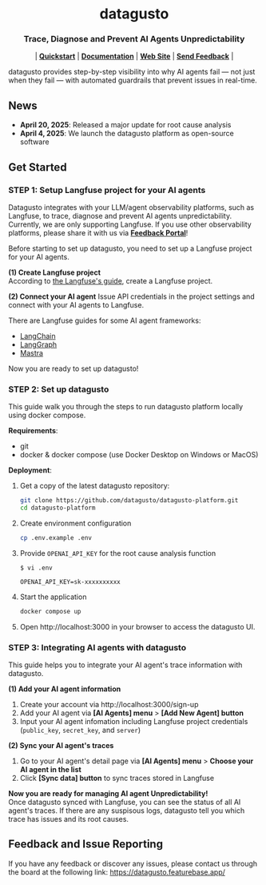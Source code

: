 <p align="center">
    <h1 align="center"><b>datagusto</b></h1>
    <h3 align="center">Trace, Diagnose and Prevent AI Agents Unpredictability</h3>
</p>


<p align="center">
| <a href="#"><b>Quickstart</b></a> | <a href="#"><b>Documentation</b></a> | <a href="https://www.datagusto.ai"><b>Web Site</b></a> | <a href="https://datagusto.featurebase.app/"><b>Send Feedback</b></a> | 
</p>

datagusto provides step-by-step visibility into why AI agents fail — not just when they fail — with automated guardrails that prevent issues in real-time.

## News
- <b>April 20, 2025</b>: Released a major update for root cause analysis
- <b>April 4, 2025</b>: We launch the datagusto platform as open-source software

## Get Started

### STEP 1: Setup Langfuse project for your AI agents
Datagusto integrates with your LLM/agent observability platforms, such as Langfuse, to trace, diagnose and prevent AI agents unpredictability.
Currently, we are only supporting Langfuse. If you use other observability platforms, please share it with us via <a href="https://datagusto.featurebase.app/"><b>Feedback Portal</b></a>!

Before starting to set up datagusto, you need to set up a Langfuse project for your AI agents.

<b>(1) Create Langfuse project</b>  
According to [the Langfuse's guide](https://langfuse.com/docs/get-started), create a Langfuse project.

<b>(2) Connect your AI agent</b>
Issue API credentials in the project settings and connect with your AI agents to Langfuse.

There are Langfuse guides for some AI agent frameworks:
- [LangChain](https://langfuse.com/docs/integrations/langchain/tracing)
- [LangGraph](https://langfuse.com/docs/integrations/langchain/example-python-langgraph)
- [Mastra](https://langfuse.com/docs/integrations/mastra)

Now you are ready to set up datagusto!


### STEP 2: Set up datagusto
This guide walk you through the steps to run datagusto platform locally using docker compose.

<b>Requirements</b>:  
- git
- docker & docker compose (use Docker Desktop on Windows or MacOS)

<b>Deployment</b>:  
1. Get a copy of the latest datagusto repository:
    ```bash
    git clone https://github.com/datagusto/datagusto-platform.git
    cd datagusto-platform
    ```

2. Create environment configuration
   ```bash
   cp .env.example .env
   ```
3. Provide `OPENAI_API_KEY` for the root cause analysis function
    ```
    $ vi .env

    OPENAI_API_KEY=sk-xxxxxxxxxx
    ```
3. Start the application
   ```bash
   docker compose up
   ```

4. Open http://localhost:3000 in your browser to access the datagusto UI.


### STEP 3: Integrating AI agents with datagusto
This guide helps you to integrate your AI agent's trace information with datagusto.

<b>(1) Add your AI agent information</b>
1. Create your account via http://localhost:3000/sign-up
2. Add your AI agent via <b>[AI Agents] menu</b> > <b>[Add New Agent] button</b>
3. Input your AI agent infomation including Langfuse project credentials (`public_key`, `secret_key`, and `server`)

<b>(2) Sync your AI agent's traces</b>
1. Go to your AI agent's detail page via <b>[AI Agents] menu</b> > <b>Choose your AI agent in the list</b>
2. Click <b>[Sync data] button</b> to sync traces stored in Langfuse

<b>Now you are ready for managing AI agent Unpredictability!</b>  
Once datagusto synced with Langfuse, you can see the status of all AI agent's traces.
If there are any suspisous logs, datagusto tell you which trace has issues and its root causes.



## Feedback and Issue Reporting
If you have any feedback or discover any issues, please contact us through the board at the following link:
https://datagusto.featurebase.app/
